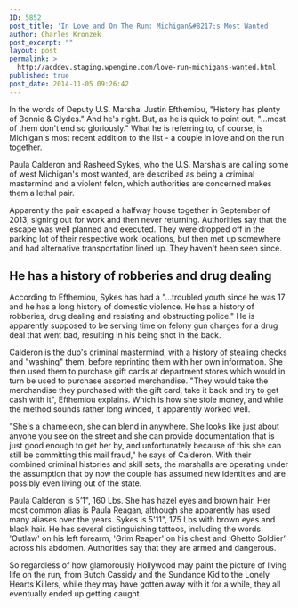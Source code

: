 ```yaml
---
ID: 5852
post_title: 'In Love and On The Run: Michigan&#8217;s Most Wanted'
author: Charles Kronzek
post_excerpt: ""
layout: post
permalink: >
  http://acddev.staging.wpengine.com/love-run-michigans-wanted.html
published: true
post_date: 2014-11-05 09:26:42
---
```

In the words of Deputy U.S. Marshal Justin Efthemiou, "History has plenty of Bonnie &amp; Clydes." And he's right. But, as he is quick to point out, "...most of them don't end so gloriously." What he is referring to, of course, is Michigan's most recent addition to the list - a couple in love and on the run together.

Paula Calderon and Rasheed Sykes, who the U.S. Marshals are calling some of west Michigan's most wanted, are described as being a criminal mastermind and a violent felon, which authorities are concerned makes them a lethal pair.<!--more-->


Apparently the pair escaped a halfway house together in September of 2013, signing out for work and then never returning. Authorities say that the escape was well planned and executed. They were dropped off in the parking lot of their respective work locations, but then met up somewhere and had alternative transportation lined up. They haven't been seen since.

<h2>He has a history of robberies and drug dealing</h2>

According to Efthemiou, Sykes has had a "...troubled youth since he was 17 and he has a long history of domestic violence. He has a history of robberies, drug dealing and resisting and obstructing police." He is apparently supposed to be serving time on felony gun charges for a drug deal that went bad, resulting in his being shot in the back.

Calderon is the duo's criminal mastermind, with a history of stealing checks and "washing" them, before reprinting them with her own information. She then used them to purchase gift cards at department stores which would in turn be used to purchase assorted merchandise. "They would take the merchandise they purchased with the gift card, take it back and try to get cash with it", Efthemiou explains. Which is how she stole money, and while the method sounds rather long winded, it apparently worked well.

"She's a chameleon, she can blend in anywhere. She looks like just about anyone you see on the street and she can provide documentation that is just good enough to get her by, and unfortunately because of this she can still be committing this mail fraud," he says of Calderon. With their combined criminal histories and skill sets, the marshalls are operating under the assumption that by now the couple has assumed new identities and are possibly even living out of the state.

Paula Calderon is 5’1", 160 Lbs. She has hazel eyes and brown hair. Her most common alias is Paula Reagan, although she apparently has used many aliases over the years. Sykes is 5'11", 175 Lbs with brown eyes and black hair. He has several distinguishing tattoos, including the words 'Outlaw' on his left forearm, 'Grim Reaper' on his chest and ‘Ghetto Soldier’ across his abdomen. Authorities say that they are armed and dangerous.

So regardless of how glamorously Hollywood may paint the picture of living life on the run, from Butch Cassidy and the Sundance Kid to the Lonely Hearts Killers, while they may have gotten away with it for a while, they all eventually ended up getting caught.